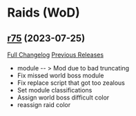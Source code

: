 # <DBM Mod> Raids (WoD)

## [r75](https://github.com/DeadlyBossMods/DBM-WoD/tree/r75) (2023-07-25)
[Full Changelog](https://github.com/DeadlyBossMods/DBM-WoD/compare/r74...r75) [Previous Releases](https://github.com/DeadlyBossMods/DBM-WoD/releases)

- module -- > Mod due to bad truncating  
- Fix missed world boss module  
- Fix replace script that got too zealous  
- Set module classifications  
- Assign world boss difficult color  
- reassign raid color  
